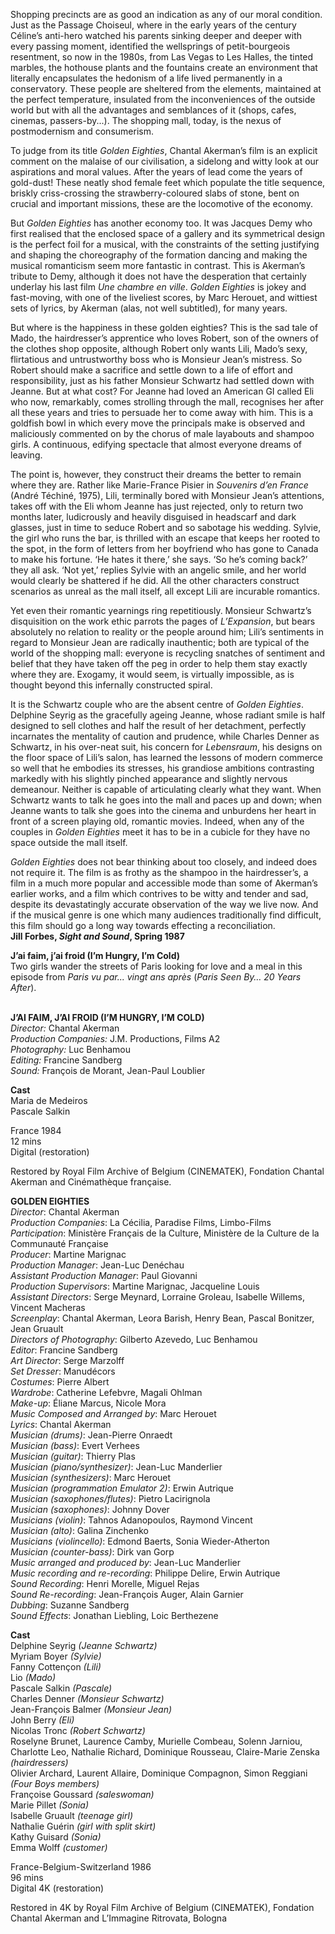 
Shopping precincts are as good an indication as any of our moral condition. Just as the Passage Choiseul, where in the early years of the century Céline’s anti-hero watched his parents sinking deeper and deeper with every passing moment, identified the wellsprings of petit-bourgeois resentment, so now in the 1980s, from Las Vegas to Les Halles, the tinted marbles, the hothouse plants and the fountains create an environment that literally encapsulates the hedonism of a life lived permanently in a conservatory. These people are sheltered from the elements, maintained at the perfect temperature, insulated from the inconveniences of the outside world but with all the advantages and semblances of it (shops, cafes, cinemas, passers-by...). The shopping mall, today, is the nexus of postmodernism and consumerism.

To judge from its title _Golden Eighties_, Chantal Akerman’s film is an explicit comment on the malaise of our civilisation, a sidelong and witty look at our aspirations and moral values. After the years of lead come the years of gold-dust! These neatly shod female feet which populate the title sequence, briskly criss-crossing the strawberry-coloured slabs of stone, bent on crucial and important missions, these are the locomotive of the economy.

But _Golden Eighties_ has another economy too. It was Jacques Demy who first realised that the enclosed space of a gallery and its symmetrical design is the perfect foil for a musical, with the constraints of the setting justifying and shaping the choreography of the formation dancing and making the musical romanticism seem more fantastic in contrast. This is Akerman’s tribute to Demy, although it does not have the desperation that certainly underlay his last film _Une chambre en ville_. _Golden Eighties_ is jokey and fast-moving, with one of the liveliest scores, by Marc Herouet, and wittiest sets of lyrics, by Akerman (alas, not well subtitled), for many years.

But where is the happiness in these golden eighties? This is the sad tale of Mado, the hairdresser’s apprentice who loves Robert, son of the owners of the clothes shop opposite, although Robert only wants Lili, Mado’s sexy, flirtatious and untrustworthy boss who is Monsieur Jean’s mistress. So Robert should make a sacrifice and settle down to a life of effort and responsibility, just as his father Monsieur Schwartz had settled down with Jeanne. But at what cost? For Jeanne had loved an American GI called Eli who now, remarkably, comes strolling through the mall, recognises her after all these years and tries to persuade her to come away with him. This is a goldfish bowl in which every move the principals make is observed and maliciously commented on by the chorus of male layabouts and shampoo girls. A continuous, edifying spectacle that almost everyone dreams of leaving.

The point is, however, they construct their dreams the better to remain where they are. Rather like Marie-France Pisier in _Souvenirs d’en France_ (André Téchiné, 1975), Lili, terminally bored with Monsieur Jean’s attentions, takes off with the Eli whom Jeanne has just rejected, only to return two months later, ludicrously and heavily disguised in headscarf and dark glasses, just in time to seduce Robert and so sabotage his wedding. Sylvie, the girl who runs the bar, is thrilled with an escape that keeps her rooted to the spot, in the form of letters from her boyfriend who has gone to Canada to make his fortune. ‘He hates it there,’ she says. ‘So he’s coming back?’ they all ask. ‘Not yet,’ replies Sylvie with an angelic smile, and her world would clearly be shattered if he did. All the other characters construct scenarios as unreal as the mall itself, all except Lili are incurable romantics.

Yet even their romantic yearnings ring repetitiously. Monsieur Schwartz’s disquisition on the work ethic parrots the pages of _L’Expansion_, but bears absolutely no relation to reality or the people around him; Lili’s sentiments in regard to Monsieur Jean are radically inauthentic; both are typical of the world of the shopping mall: everyone is recycling snatches of sentiment and belief that they have taken off the peg in order to help them stay exactly where they are. Exogamy, it would seem, is virtually impossible, as is thought beyond this infernally constructed spiral.

It is the Schwartz couple who are the absent centre of _Golden Eighties_. Delphine Seyrig as the gracefully ageing Jeanne, whose radiant smile is half designed to sell clothes and half the result of her detachment, perfectly incarnates the mentality of caution and prudence, while Charles Denner as Schwartz, in his over-neat suit, his concern for _Lebensraum_, his designs on the floor space of Lili’s salon, has learned the lessons of modern commerce so well that he embodies its stresses, his grandiose ambitions contrasting markedly with his slightly pinched appearance and slightly nervous demeanour. Neither is capable of articulating clearly what they want. When Schwartz wants to talk he goes into the mall and paces up and down; when Jeanne wants to talk she goes into the cinema and unburdens her heart in front of a screen playing old, romantic movies. Indeed, when any of the couples in _Golden Eighties_ meet it has to be in a cubicle for they have no space outside the mall itself.

_Golden Eighties_ does not bear thinking about too closely, and indeed does not require it. The film is as frothy as the shampoo in the hairdresser’s, a film in a much more popular and accessible mode than some of Akerman’s earlier works, and a film which contrives to be witty and tender and sad, despite its devastatingly accurate observation of the way we live now. And if the musical genre is one which many audiences traditionally find difficult, this film should go a long way towards effecting a reconciliation.  
**Jill Forbes, _Sight and Sound_, Spring 1987**

**J’ai faim, j’ai froid (I’m Hungry, I’m Cold)**  
Two girls wander the streets of Paris looking for love and a meal in this episode from _Paris vu par... vingt ans après_ (_Paris Seen By… 20 Years After_).
<br><br>

**J’AI FAIM, J’AI FROID (I’M HUNGRY, I’M COLD)**<br>
_Director:_ Chantal Akerman<br>
_Production Companies:_ J.M. Productions, Films A2<br>
_Photography:_ Luc Benhamou<br>
_Editing:_ Francine Sandberg<br>
_Sound:_ François de Morant, Jean-Paul Loublier<br>

**Cast**<br>
Maria de Medeiros<br>
Pascale Salkin<br>

France 1984<br>
12 mins<br>
Digital (restoration)

Restored by Royal Film Archive of Belgium (CINEMATEK), Fondation Chantal Akerman and Cinémathèque française.
<br>

**GOLDEN EIGHTIES**<br>
_Director_: Chantal Akerman  
_Production Companies_: La Cécilia,  Paradise Films, Limbo-Films  
_Participation_: Ministère Français de la Culture, Ministère de la Culture de la Communauté Française  
_Producer_: Martine Marignac  
_Production Manager_: Jean-Luc Denéchau  
_Assistant Production Manager_: Paul Giovanni  
_Production Supervisors_: Martine Marignac, Jacqueline Louis  
_Assistant Directors_: Serge Meynard, Lorraine Groleau, Isabelle Willems, Vincent Macheras  
_Screenplay_: Chantal Akerman, Leora Barish,  Henry Bean, Pascal Bonitzer, Jean Gruault  
_Directors of Photography_: Gilberto Azevedo,  Luc Benhamou  
_Editor_: Francine Sandberg  
_Art Director_: Serge Marzolff  
_Set Dresser_: Manudécors  
_Costumes_: Pierre Albert  
_Wardrobe_: Catherine Lefebvre, Magali Ohlman  
_Make-up_: Éliane Marcus, Nicole Mora  
_Music Composed and Arranged by_: Marc Herouet  
_Lyrics_: Chantal Akerman  
_Musician (drums)_: Jean-Pierre Onraedt  
_Musician (bass)_: Evert Verhees  
_Musician (guitar)_: Thierry Plas  
_Musician (piano/synthesizer)_: Jean-Luc Manderlier  
_Musician (synthesizers)_: Marc Herouet  
_Musician (programmation Emulator 2)_:  Erwin Autrique  
_Musician (saxophones/flutes)_: Pietro Lacirignola  
_Musician (saxophones)_: Johnny Dover  
_Musicians (violin)_: Tahnos Adanopoulos,  Raymond Vincent  
_Musician (alto)_: Galina Zinchenko  
_Musicians (violincello)_: Edmond Baerts,  Sonia Wieder-Atherton  
_Musician (counter-bass)_: Dirk van Gorp  
_Music arranged and produced by_:  Jean-Luc Manderlier  
_Music recording and re-recording_: Philippe Delire, Erwin Autrique  
_Sound Recording_: Henri Morelle, Miguel Rejas  
_Sound Re-recording_: Jean-François Auger,  Alain Garnier  
_Dubbing_: Suzanne Sandberg  
_Sound Effects_: Jonathan Liebling, Loic Berthezene

**Cast**  
Delphine Seyrig _(Jeanne Schwartz)_  
Myriam Boyer _(Sylvie)_  
Fanny Cottençon _(Lili)_  
Lio _(Mado)_  
Pascale Salkin _(Pascale)_  
Charles Denner _(Monsieur Schwartz)_  
Jean-François Balmer _(Monsieur Jean)_  
John Berry _(Eli)_  
Nicolas Tronc _(Robert Schwartz)_  
Roselyne Brunet, Laurence Camby, Murielle Combeau, Solenn Jarniou, Charlotte Leo, Nathalie Richard, Dominique Rousseau, Claire-Marie Zenska _(hairdressers)_  
Olivier Archard, Laurent Allaire, Dominique Compagnon, Simon Reggiani _(Four Boys members)_  
Françoise Goussard _(saleswoman)_  
Marie Pillet _(Sonia)_  
Isabelle Gruault _(teenage girl)_  
Nathalie Guérin _(girl with split skirt)_  
Kathy Guisard _(Sonia)_  
Emma Wolff _(customer)_

France-Belgium-Switzerland 1986  
96 mins  
Digital 4K (restoration)

Restored in 4K by Royal Film Archive of Belgium (CINEMATEK), Fondation Chantal Akerman and L’Immagine Ritrovata, Bologna
<br><br>
<!--stackedit_data:
eyJoaXN0b3J5IjpbMjUxODk5NTAzXX0=
-->
